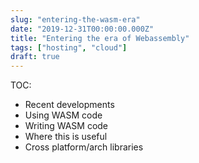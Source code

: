 ```yaml
---
slug: "entering-the-wasm-era"
date: "2019-12-31T00:00:00.000Z"
title: "Entering the era of Webassembly"
tags: ["hosting", "cloud"]
draft: true
---
```


TOC:

- Recent developments
- Using WASM code
- Writing WASM code
- Where this is useful
- Cross platform/arch libraries
